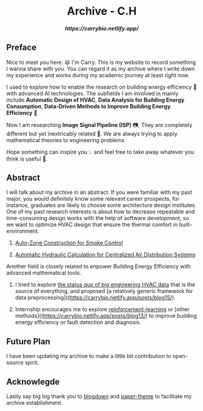 <div align="center">
<h1>Archive - C.H</h1>
<h5>https://carrybio.netlify.app/</h5>
</div>



## Preface

Nice to meet you here. :smiley: I'm Carry. This is my website to record something I wanna share with you. You can regard it as my archive where I write down my experience and works during my academic journey at least right now. 

I used to explore how to enable the research on building energy efficiency :house_with_garden: with advanced AI technologies. The subfields I am involved in mainly include **Automatic Design of HVAC**, **Data Analysis for Building Energy Consumption**, **Data-Driven Methods to Improve Building Energy Efficiency** :office:. 

Now I am researching **Image Signal Pipeline (ISP)** :camera:, They are completely different but yet inextricably related :monocle_face:. We are always trying to apply mathematical theories to engineering problems. 

Hope something can inspire you :bulb: and feel free to take away whatever you think is useful :brain:.

## Abstract

I will talk about my archive in an abstract. If you were familiar with my past major, you would definitely know some relevant career prospects, for instance, graduates are likely to choose some architecture design institutes. One of my past research interests is about how to decrease repeatable and time-consuming design works with the help of software development, so we want to optimize HVAC design that ensure the thermal comfort in built-environment. 

1. [Auto-Zone Construction for Smoke Control](https://carrybio.netlify.app/posts/blog9/)

2. [Automatic Hydraulic Calculation for Centralized Air Distribution Systems](https://carrybio.netlify.app/posts/blog10/)

Another field is closely related to enpower Building Energy Efficiency with advanced mathematical tools.

1. I tried to explore [the status quo of big engineering HVAC data](https://carrybio.netlify.app/posts/blog11/) that is the source of everything, and proposed [a relatively generic framework for data preprocessing]((https://carrybio.netlify.app/posts/blog15/).

2. Internship encourages me to explore [reinforcement-learning](https://carrybio.netlify.app/posts/blog14/) or [other methods]((https://carrybio.netlify.app/posts/blog13/) to improve building energy efficiency or fault detection and diagnosis.

## Future Plan

I have been updating my archive to make a little bit contribution to open-source spirit. 

## Acknowlegde

Lastly say big big thank you to [blogdown](https://bookdown.org/yihui/blogdown/) and [paper-theme](https://github.com/nanxiaobei/hugo-paper) to facilitate my archive establishment. 
